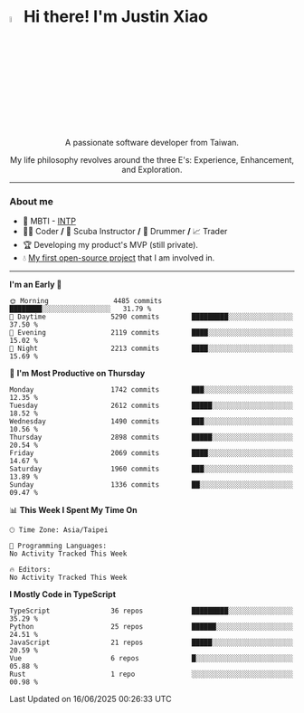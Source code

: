 # <img src="https://media.giphy.com/media/hvRJCLFzcasrR4ia7z/giphy.gif" width="5%">Hi there! I'm Justin Xiao
<p align="center">A passionate software developer from Taiwan.  </p>
<p align="center">My life philosophy revolves around the three E's: Experience, Enhancement, and Exploration.</p>

---
### About me
- 👀 MBTI - [INTP](https://www.16personalities.com/intp-personality)
- 👨‍💻 Coder **/** 🤿 Scuba Instructor **/** 🥁 Drummer **/** 📈 Trader
- 🏆 Developing my product's MVP (still private).
- 💧 [My first open-source project](https://github.com/Game-as-a-Service/Game-Lobby-Web) that I am involved in.

---
<!--START_SECTION:waka-->
**I'm an Early 🐤** 

```text
🌞 Morning                4485 commits        ████████░░░░░░░░░░░░░░░░░   31.79 % 
🌆 Daytime                5290 commits        █████████░░░░░░░░░░░░░░░░   37.50 % 
🌃 Evening                2119 commits        ████░░░░░░░░░░░░░░░░░░░░░   15.02 % 
🌙 Night                  2213 commits        ████░░░░░░░░░░░░░░░░░░░░░   15.69 % 
```
📅 **I'm Most Productive on Thursday** 

```text
Monday                   1742 commits        ███░░░░░░░░░░░░░░░░░░░░░░   12.35 % 
Tuesday                  2612 commits        █████░░░░░░░░░░░░░░░░░░░░   18.52 % 
Wednesday                1490 commits        ███░░░░░░░░░░░░░░░░░░░░░░   10.56 % 
Thursday                 2898 commits        █████░░░░░░░░░░░░░░░░░░░░   20.54 % 
Friday                   2069 commits        ████░░░░░░░░░░░░░░░░░░░░░   14.67 % 
Saturday                 1960 commits        ███░░░░░░░░░░░░░░░░░░░░░░   13.89 % 
Sunday                   1336 commits        ██░░░░░░░░░░░░░░░░░░░░░░░   09.47 % 
```


📊 **This Week I Spent My Time On** 

```text
🕑︎ Time Zone: Asia/Taipei

💬 Programming Languages: 
No Activity Tracked This Week

🔥 Editors: 
No Activity Tracked This Week
```

**I Mostly Code in TypeScript** 

```text
TypeScript               36 repos            █████████░░░░░░░░░░░░░░░░   35.29 % 
Python                   25 repos            ██████░░░░░░░░░░░░░░░░░░░   24.51 % 
JavaScript               21 repos            █████░░░░░░░░░░░░░░░░░░░░   20.59 % 
Vue                      6 repos             █░░░░░░░░░░░░░░░░░░░░░░░░   05.88 % 
Rust                     1 repo              ░░░░░░░░░░░░░░░░░░░░░░░░░   00.98 % 
```




 Last Updated on 16/06/2025 00:26:33 UTC
<!--END_SECTION:waka-->
